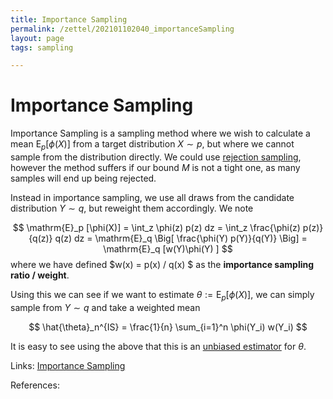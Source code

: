 ```yaml
---
title: Importance Sampling
permalink: /zettel/202101102040_importanceSampling
layout: page
tags: sampling

---
```

# Importance Sampling

Importance Sampling is a sampling method where we wish to calculate a mean $\mathrm{E}_p[\phi(X)]$ from a target distribution $X \sim p$, but where
we cannot sample from the distribution directly. We could use [rejection sampling](202101101505_rejectionSampling), however the method suffers if our 
bound $M$ is not a tight one, as many samples will end up being rejected. 

Instead in importance sampling, we use all draws from the candidate distribution $Y \sim q$, but reweight them accordingly. We note

$$
\mathrm{E}_p [\phi(X)] = \int_z \phi(z) p(z) dz = \int_z \frac{\phi(z) p(z)}{q(z)} q(z) dz = \mathrm{E}_q \Big[ \frac{\phi(Y) p(Y)}{q(Y)} \Big] = \mathrm{E}_q [w(Y)\phi(Y) ]
$$
where we have defined $w(x) = p(x) / q(x) $ as the **importance sampling ratio / weight**.

Using this we can see if we want to estimate $\theta := \mathrm{E}_p[\phi(X)]$, we can simply sample from $Y \sim q$ and take a weighted mean

$$
\hat{\theta}_n^{IS} = \frac{1}{n} \sum_{i=1}^n \phi(Y_i) w(Y_i)
$$

It is easy to see using the above that this is an [unbiased estimator](202012241553_biasDefinition) for $\theta$.

Links: [Importance Sampling](https://bookdown.org/rdpeng/advstatcomp/importance-sampling.html)

References: 


